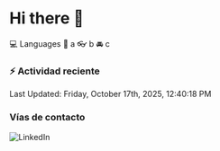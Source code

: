 # Hi there 👋

:computer: Languages
:pencil: a
:eyeglasses: b
:oncoming_automobile: c

### :zap: Actividad reciente
<!--RECENT_ACTIVITY:start-->
<!--RECENT_ACTIVITY:end-->
<!--RECENT_ACTIVITY:last_update-->
Last Updated: Friday, October 17th, 2025, 12:40:18 PM
<!--RECENT_ACTIVITY:last_update_end-->

### Vías de contacto

![LinkedIn](https://www.linkedin.com/in/irving-hernández-226846205/)
